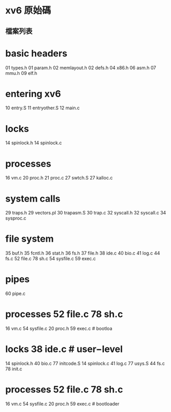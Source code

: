 # xv6 原始碼

## 檔案列表

# basic headers 
01 types.h
01 param.h
02 memlayout.h
02 defs.h
04 x86.h
06 asm.h
07 mmu.h
09 elf.h

# entering xv6
10 entry.S
11 entryother.S
12 main.c

# locks 
14 spinlock.h
14 spinlock.c


# processes
16 vm.c
20 proc.h
21 proc.c
27 swtch.S
27 kalloc.c

# system calls
29 traps.h
29 vectors.pl
30 trapasm.S
30 trap.c
32 syscall.h
32 syscall.c
34 sysproc.c

# file system
35 buf.h
35 fcntl.h
36 stat.h
36 fs.h
37 file.h
38 ide.c
40 bio.c
41 log.c
44 fs.c
52 file.c 78 sh.c
54 sysfile.c
59 exec.c

# pipes
60 pipe.c


# processes 52 file.c 78 sh.c
16 vm.c 54 sysfile.c
20 proc.h 59 exec.c # bootloa
# locks 38 ide.c # user−level
14 spinlock.h 40 bio.c 77 initcode.S
14 spinlock.c 41 log.c 77 usys.S
44 fs.c 78 init.c
# processes 52 file.c 78 sh.c
16 vm.c 54 sysfile.c
20 proc.h 59 exec.c # bootloader

